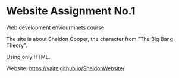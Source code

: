 # Website Assignment No.1
Web development enviourmnets course

The site is about Sheldon Cooper, the character from "The Big Bang Theory".

Using only HTML.

Website: https://vaitz.github.io/SheldonWebsite/


